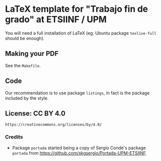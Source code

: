 # LaTeX template for "Trabajo fin de grado" at ETSIINF / UPM

You will need a full installation of LaTeX (eg. Ubuntu package `texlive-full` should be enough).

## Making your PDF

See the `Makefile`.

## Code

Our recommendation is to use package `listings`, in fact is the package included by the style.

## License: CC BY 4.0

    https://creativecommons.org/licenses/by/4.0/

### Credits

- Package `portada` started being a copy of Sergio Conde's package `portada` from https://github.com/skgsergio/Portada-UPM-ETSIINF.
